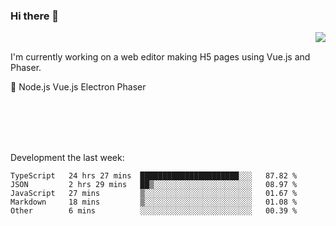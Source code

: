 ### Hi there 👋

<img align="right" src="https://github-readme-stats.vercel.app/api?username=jasonpanggo"/>

<br>
<p align="left">
I'm currently working on a web editor making H5 pages using Vue.js and Phaser.
</p>
<p align="left">
📖 Node.js Vue.js Electron Phaser
</p>
<br>
<br>
<br>
<br>

Development the last week:
<!--START_SECTION:waka-->

```text
TypeScript   24 hrs 27 mins  ██████████████████████░░░   87.82 %
JSON         2 hrs 29 mins   ██▒░░░░░░░░░░░░░░░░░░░░░░   08.97 %
JavaScript   27 mins         ▒░░░░░░░░░░░░░░░░░░░░░░░░   01.67 %
Markdown     18 mins         ▒░░░░░░░░░░░░░░░░░░░░░░░░   01.08 %
Other        6 mins          ░░░░░░░░░░░░░░░░░░░░░░░░░   00.39 %
```

<!--END_SECTION:waka-->

<!--
**JASONPANGGO/jasonpanggo** is a ✨ _special_ ✨ repository because its `README.md` (this file) appears on your GitHub profile.

Here are some ideas to get you started:

- 🔭 I’m currently working on ...
- 🌱 I’m currently learning ...
- 👯 I’m looking to collaborate on ...
- 🤔 I’m looking for help with ...
- 💬 Ask me about ...
- 📫 How to reach me: ...
- 😄 Pronouns: ...
- ⚡ Fun fact: ...
-->
